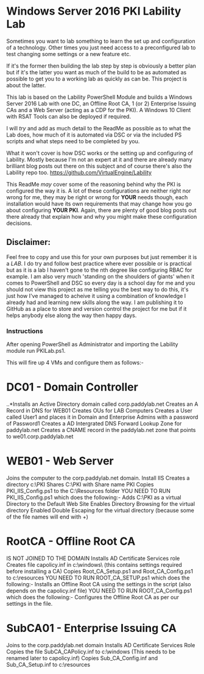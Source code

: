 # Windows Server 2016 PKI Lability Lab

Sometimes you want to lab something to learn the set up and configuration of a technology.  Other times you just need access to a preconfigured lab to test changing some settings or a new feature etc.

If it's the former then building the lab step by step is obviously a better plan but if it's the latter you want as much of the build to be as automated as possible to get you to a working lab as quickly as can be. This project is about the latter.

This lab is based on the Lability PowerShell Module and builds a Windows Server 2016 Lab with one DC, an Offline Root CA, 1 (or 2) Enterprise Issuing CAs and a Web Server (acting as a CDP for the PKI). A Windows 10 Client with RSAT Tools can also be deployed if required.

I will *try* and add as much detail to the ReadMe as possible as to what the Lab does, how much of it is automated via DSC or via the included PS scripts and what steps need to be completed by you.

What it won't cover is how DSC works or the setting up and configuring of Lability. Mostly because I'm not an expert at it and there are already many brilliant blog posts out there on this subject and of course there's also the Lability repo too. https://github.com/VirtualEngine/Lability

This ReadMe *may* cover some of the reasoning behind why the PKI is configured the way it is.  A lot of these configurations are neither right nor wrong for me, they may be right or wrong for **YOUR** needs though, each installation would have its own requirements that may change how you go about configuring **YOUR PKI**. Again, there are plenty of good blog posts out there already that explain how and why you might make these configuration decisions.

## Disclaimer:
Feel free to copy and use this for your own purposes but just remember it is a _LAB_. I do try and follow best practice where ever possible or is practical but as it is a lab I haven't gone to the nth degree like configuring RBAC for example.  I am also very much 'standing on the shoulders of giants' when it comes to PowerShell and DSC so every day is a school day for me and you should not view this project as me telling you the best way to do this, it's just how I've managed to acheive it using a combination of knowledge I already had and learning new skills along the way. I am publishing it to GitHub as a place to store and version control the project for me but if it helps anybody else along the way then happy days.

### Instructions

After opening PowerShell as Administrator and importing the Lability module run PKILab.ps1.

This will fire up 4 VMs and configure them as follows:-

# DC01 - Domain Controller
..*Installs an Active Directory domain called corp.paddylab.net
Creates an A Record in DNS for WEB01
Creates OUs for LAB Computers
Creates a User called User1 and places it in Domain and Enterprise Admins with a password of Password1
Creates a AD Intergrated DNS Forward Lookup Zone for paddylab.net
Creates a CNAME record in the paddylab.net zone that points to we01.corp.paddylab.net

# WEB01 - Web Server
Joins the computer to the corp.paddylab.net domain.
Install IIS
Creates a directory c:\PKI
Shares C:\PKI with Share name PKI
Copies PKI_IIS_Config.ps1 to the C:\Resources folder
YOU NEED TO RUN PKI_IIS_Config.ps1 which does the following:-
Adds C:\PKI as a virtual Directory to the Default Web Site
Enables Directory Browsing for the virtual directory
Enabled Double Escaping for the virtual directory (because some of the file names will end with +)

# RootCA - Offline Root CA
IS NOT JOINED TO THE DOMAIN
Installs AD Certificate Services role
Creates file capolicy.inf in c:\windows\ (this contains settings required before installing a CA)
Copies Root_CA_Setup.ps1 and Root_CA_Config.ps1 to c:\resources
YOU NEED TO RUN ROOT_CA_SETUP.ps1 which does the following:-
Installs an Offline Root CA using the settings in the script (also depends on the capolicy.inf file)
YOU NEED TO RUN ROOT_CA_Config.ps1 which does the following:-
Configures the Offline Root CA as per our settings in the file.

# SubCA01 - Enterprise Issuing CA
Joins to the corp.paddylab.net domain
Installs AD Certificate Services Role
Copies the file SubCA_CAPolicy.inf to c:\windows (This needs to be renamed later to capolicy.inf)
Copies Sub_CA_Config.inf and Sub_CA_Setup.inf to c:\resources